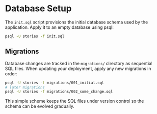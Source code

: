 # Database Setup

The `init.sql` script provisions the initial database schema used by the
application. Apply it to an empty database using psql:

```bash
psql -U stories -f init.sql
```

## Migrations

Database changes are tracked in the `migrations/` directory as sequential SQL
files. When updating your deployment, apply any new migrations in order:

```bash
psql -U stories -f migrations/001_initial.sql
# later migrations
psql -U stories -f migrations/002_some_change.sql
```

This simple scheme keeps the SQL files under version control so the schema can
be evolved gradually.
